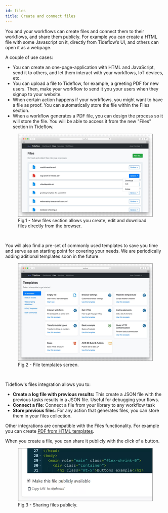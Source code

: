 ```yaml
---
id: files
title: Create and connect files
---
```


You and your workflows can create files and connect them to their workflows, 
and share them publicly. For example you can create a HTML file with some
Javascript on it, directly from Tideflow’s UI, and others can open it as a
webpage.

A couple of use cases:

- You can create an one-page-application with HTML and JavaScript, send it to
others, and let them interact with your workflows, IoT devices, etc.
- You can upload a file to Tideflow, for example, a greeting PDF for new users.
Then, make your workflow to send it you your users when they signup to your
website.
- When certain action happens if your workflows, you might want to have a file
as proof. You can automatically store the file within the Files section.
- When a workflow generates a PDF file, you can design the process so it will
store the file. You will be able to access it from the new "Files" section in
Tideflow.

<figure>
  <img src="/img/files_section.jpg" 
    style="border:1px solid gray;" />
  <figcaption>Fig.1 - New files section allows you create, edit and download files directly from the browser.</figcaption>
</figure>

<br>

You will also find a pre-set of commonly used templates to save you time and
serve as an starting point for covering your needs. We are periodically adding
aditional templates soon in the future.

<figure>
  <img src="/img/files_template_section.jpg"
    style="border:1px solid gray;" />
  <figcaption>Fig.2 - File templates screen.</figcaption>
</figure>

<br>

Tideflow's files integration allows you to:

- **Create a log file with previous results:** This create a JSON file with the
previous tasks results in a JSON file. Useful for debugging your flows.
- **Connect a file**: Connect a file from your library to any workflow task
- **Store previous files**: For any action that generates files, you can store
them in your files collection.

Other integrations are compatible with the Files functionality. For example you
can create [PDF from HTML templates](/docs/services-pdf).

When you create a file, you can share it publicly with the click of a button.

<figure>
  <img src="/img/share-files-publicly.webp"
    style="border:1px solid gray;" />
  <figcaption>Fig.3 - Sharing files publicly.</figcaption>
</figure>
